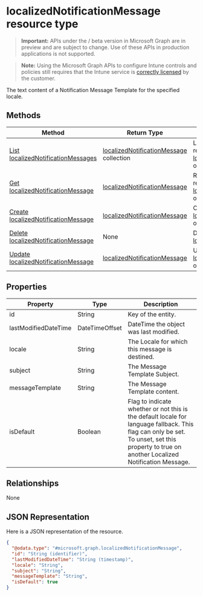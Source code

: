 ﻿# localizedNotificationMessage resource type

> **Important:** APIs under the / beta version in Microsoft Graph are in preview and are subject to change. Use of these APIs in production applications is not supported.

> **Note:** Using the Microsoft Graph APIs to configure Intune controls and policies still requires that the Intune service is [correctly licensed](https://go.microsoft.com/fwlink/?linkid=839381) by the customer.

The text content of a Notification Message Template for the specified locale.
## Methods
|Method|Return Type|Description|
|---|---|---|
|[List localizedNotificationMessages](../api/intune_notification_localizednotificationmessage_list.md)|[localizedNotificationMessage](../resources/intune_notification_localizednotificationmessage.md) collection|List properties and relationships of the [localizedNotificationMessage](../resources/intune_notification_localizednotificationmessage.md) objects.|
|[Get localizedNotificationMessage](../api/intune_notification_localizednotificationmessage_get.md)|[localizedNotificationMessage](../resources/intune_notification_localizednotificationmessage.md)|Read properties and relationships of the [localizedNotificationMessage](../resources/intune_notification_localizednotificationmessage.md) object.|
|[Create localizedNotificationMessage](../api/intune_notification_localizednotificationmessage_create.md)|[localizedNotificationMessage](../resources/intune_notification_localizednotificationmessage.md)|Create a new [localizedNotificationMessage](../resources/intune_notification_localizednotificationmessage.md) object.|
|[Delete localizedNotificationMessage](../api/intune_notification_localizednotificationmessage_delete.md)|None|Deletes a [localizedNotificationMessage](../resources/intune_notification_localizednotificationmessage.md).|
|[Update localizedNotificationMessage](../api/intune_notification_localizednotificationmessage_update.md)|[localizedNotificationMessage](../resources/intune_notification_localizednotificationmessage.md)|Update the properties of a [localizedNotificationMessage](../resources/intune_notification_localizednotificationmessage.md) object.|

## Properties
|Property|Type|Description|
|---|---|---|
|id|String|Key of the entity.|
|lastModifiedDateTime|DateTimeOffset|DateTime the object was last modified.|
|locale|String|The Locale for which this message is destined.|
|subject|String|The Message Template Subject.|
|messageTemplate|String|The Message Template content.|
|isDefault|Boolean|Flag to indicate whether or not this is the default locale for language fallback. This flag can only be set. To unset, set this property to true on another Localized Notification Message.|

## Relationships
None
## JSON Representation
Here is a JSON representation of the resource.
<!-- {
  "blockType": "resource",
  "keyProperty": "id",
  "@odata.type": "microsoft.graph.localizedNotificationMessage"
}
-->
```json
{
  "@odata.type": "#microsoft.graph.localizedNotificationMessage",
  "id": "String (identifier)",
  "lastModifiedDateTime": "String (timestamp)",
  "locale": "String",
  "subject": "String",
  "messageTemplate": "String",
  "isDefault": true
}
```



